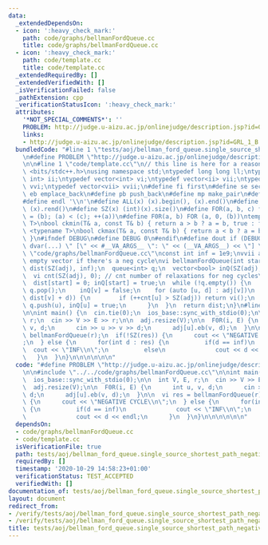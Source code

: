 ```yaml
---
data:
  _extendedDependsOn:
  - icon: ':heavy_check_mark:'
    path: code/graphs/bellmanFordQueue.cc
    title: code/graphs/bellmanFordQueue.cc
  - icon: ':heavy_check_mark:'
    path: code/template.cc
    title: code/template.cc
  _extendedRequiredBy: []
  _extendedVerifiedWith: []
  _isVerificationFailed: false
  _pathExtension: cpp
  _verificationStatusIcon: ':heavy_check_mark:'
  attributes:
    '*NOT_SPECIAL_COMMENTS*': ''
    PROBLEM: http://judge.u-aizu.ac.jp/onlinejudge/description.jsp?id=GRL_1_B
    links:
    - http://judge.u-aizu.ac.jp/onlinejudge/description.jsp?id=GRL_1_B
  bundledCode: "#line 1 \"tests/aoj/bellman_ford_queue.single_source_shortest_path_negative_edges.test.cpp\"\
    \n#define PROBLEM \"http://judge.u-aizu.ac.jp/onlinejudge/description.jsp?id=GRL_1_B\"\
    \n\n#line 1 \"code/template.cc\"\n// this line is here for a reason\n#include\
    \ <bits/stdc++.h>\nusing namespace std;\ntypedef long long ll;\ntypedef pair<int,\
    \ int> ii;\ntypedef vector<int> vi;\ntypedef vector<ii> vii;\ntypedef vector<vi>\
    \ vvi;\ntypedef vector<vii> vvii;\n#define fi first\n#define se second\n#define\
    \ eb emplace_back\n#define pb push_back\n#define mp make_pair\n#define mt make_tuple\n\
    #define endl '\\n'\n#define ALL(x) (x).begin(), (x).end()\n#define RALL(x) (x).rbegin(),\
    \ (x).rend()\n#define SZ(x) (int)(x).size()\n#define FOR(a, b, c) for (auto a\
    \ = (b); (a) < (c); ++(a))\n#define F0R(a, b) FOR (a, 0, (b))\ntemplate <typename\
    \ T>\nbool ckmin(T& a, const T& b) { return a > b ? a = b, true : false; }\ntemplate\
    \ <typename T>\nbool ckmax(T& a, const T& b) { return a < b ? a = b, true : false;\
    \ }\n#ifndef DEBUG\n#define DEBUG 0\n#endif\n#define dout if (DEBUG) cerr\n#define\
    \ dvar(...) \" [\" << #__VA_ARGS__ \": \" << (__VA_ARGS__) << \"] \"\n#line 2\
    \ \"code/graphs/bellmanFordQueue.cc\"\nconst int inf = 1e9;\nvvii adj;\n// returns\
    \ empty vector if there's a neg cycle\nvi bellmanFordQueue(int start) {\n  vi\
    \ dist(SZ(adj), inf);\n  queue<int> q;\n  vector<bool> inQ(SZ(adj), false);\n\
    \  vi cnt(SZ(adj), 0); // cnt number of relaxations for neg cycles\n  q.push(start);\n\
    \  dist[start] = 0; inQ[start] = true;\n  while (!q.empty()) {\n    int v = q.front();\
    \ q.pop();\n    inQ[v] = false;\n    for (auto [u, d] : adj[v])\n      if (ckmin(dist[u],\
    \ dist[v] + d)) {\n        if (++cnt[u] > SZ(adj)) return vi();\n        if (!inQ[u])\
    \ q.push(u), inQ[u] = true;\n      }\n  }\n  return dist;\n}\n#line 4 \"tests/aoj/bellman_ford_queue.single_source_shortest_path_negative_edges.test.cpp\"\
    \n\nint main() {\n  cin.tie(0);\n  ios_base::sync_with_stdio(0);\n\n  int V, E,\
    \ r;\n  cin >> V >> E >> r;\n\n  adj.resize(V);\n\n  F0R(i, E) {\n      int u,\
    \ v, d;\n      cin >> u >> v >> d;\n      adj[u].eb(v, d);\n  }\n\n  vi res =\
    \ bellmanFordQueue(r);\n  if(!SZ(res)) {\n      cout << \"NEGATIVE CYCLE\\n\"\
    ;\n  } else {\n      for(int d : res) {\n          if(d == inf)\n            \
    \  cout << \"INF\\n\";\n          else\n              cout << d << endl;\n   \
    \   }\n  }\n}\n\n\n\n\n\n"
  code: "#define PROBLEM \"http://judge.u-aizu.ac.jp/onlinejudge/description.jsp?id=GRL_1_B\"\
    \n\n#include \"../../code/graphs/bellmanFordQueue.cc\"\n\nint main() {\n  cin.tie(0);\n\
    \  ios_base::sync_with_stdio(0);\n\n  int V, E, r;\n  cin >> V >> E >> r;\n\n\
    \  adj.resize(V);\n\n  F0R(i, E) {\n      int u, v, d;\n      cin >> u >> v >>\
    \ d;\n      adj[u].eb(v, d);\n  }\n\n  vi res = bellmanFordQueue(r);\n  if(!SZ(res))\
    \ {\n      cout << \"NEGATIVE CYCLE\\n\";\n  } else {\n      for(int d : res)\
    \ {\n          if(d == inf)\n              cout << \"INF\\n\";\n          else\n\
    \              cout << d << endl;\n      }\n  }\n}\n\n\n\n\n\n"
  dependsOn:
  - code/graphs/bellmanFordQueue.cc
  - code/template.cc
  isVerificationFile: true
  path: tests/aoj/bellman_ford_queue.single_source_shortest_path_negative_edges.test.cpp
  requiredBy: []
  timestamp: '2020-10-29 14:58:23+01:00'
  verificationStatus: TEST_ACCEPTED
  verifiedWith: []
documentation_of: tests/aoj/bellman_ford_queue.single_source_shortest_path_negative_edges.test.cpp
layout: document
redirect_from:
- /verify/tests/aoj/bellman_ford_queue.single_source_shortest_path_negative_edges.test.cpp
- /verify/tests/aoj/bellman_ford_queue.single_source_shortest_path_negative_edges.test.cpp.html
title: tests/aoj/bellman_ford_queue.single_source_shortest_path_negative_edges.test.cpp
---
```

